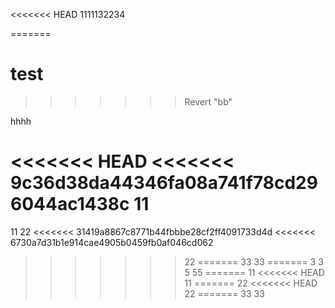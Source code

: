 <<<<<<< HEAD
1111132234

=======
# test
>>>>>>> Revert "bb"

hhhh

<<<<<<< HEAD
<<<<<<< 9c36d38da44346fa08a741f78cd296044ac1438c
11
=======
11
22
<<<<<<< 31419a8867c8771b44fbbbe28cf2ff4091733d4d
<<<<<<< 6730a7d31b1e914cae4905b0459fb0af046cd062
>>>>>>> 22
=======
33
>>>>>>> 33
=======
3
3
5
>>>>>>> 55
=======
11
<<<<<<< HEAD
>>>>>>> 11
=======
22
<<<<<<< HEAD
>>>>>>> 22
=======
33
>>>>>>> 33
